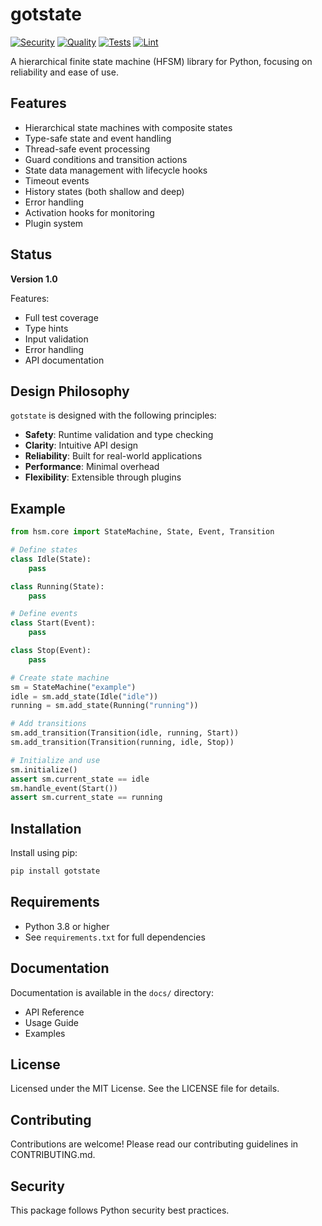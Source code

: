 # gotstate

[![Security](https://github.com/KeplerOps/gotstate/actions/workflows/security.yml/badge.svg)](https://github.com/KeplerOps/gotstate/actions/workflows/security.yml)
[![Quality](https://github.com/KeplerOps/gotstate/actions/workflows/sonar.yml/badge.svg)](https://github.com/KeplerOps/gotstate/actions/workflows/sonar.yml)
[![Tests](https://github.com/KeplerOps/gotstate/actions/workflows/test.yml/badge.svg)](https://github.com/KeplerOps/gotstate/actions/workflows/test.yml)
[![Lint](https://github.com/KeplerOps/gotstate/actions/workflows/lint.yml/badge.svg)](https://github.com/KeplerOps/gotstate/actions/workflows/lint.yml)

A hierarchical finite state machine (HFSM) library for Python, focusing on reliability and ease of use.

## Features

- Hierarchical state machines with composite states
- Type-safe state and event handling
- Thread-safe event processing
- Guard conditions and transition actions
- State data management with lifecycle hooks
- Timeout events
- History states (both shallow and deep)
- Error handling
- Activation hooks for monitoring
- Plugin system

## Status

**Version 1.0**

Features:
- Full test coverage
- Type hints
- Input validation
- Error handling
- API documentation

## Design Philosophy

`gotstate` is designed with the following principles:

- **Safety**: Runtime validation and type checking
- **Clarity**: Intuitive API design
- **Reliability**: Built for real-world applications
- **Performance**: Minimal overhead
- **Flexibility**: Extensible through plugins

## Example

```python
from hsm.core import StateMachine, State, Event, Transition

# Define states
class Idle(State):
    pass

class Running(State):
    pass

# Define events
class Start(Event):
    pass

class Stop(Event):
    pass

# Create state machine
sm = StateMachine("example")
idle = sm.add_state(Idle("idle"))
running = sm.add_state(Running("running"))

# Add transitions
sm.add_transition(Transition(idle, running, Start))
sm.add_transition(Transition(running, idle, Stop))

# Initialize and use
sm.initialize()
assert sm.current_state == idle
sm.handle_event(Start())
assert sm.current_state == running
```

## Installation

Install using pip:

```bash
pip install gotstate
```

## Requirements

- Python 3.8 or higher
- See `requirements.txt` for full dependencies

## Documentation

Documentation is available in the `docs/` directory:
- API Reference
- Usage Guide
- Examples

## License

Licensed under the MIT License. See the LICENSE file for details.

## Contributing

Contributions are welcome! Please read our contributing guidelines in CONTRIBUTING.md.

## Security

This package follows Python security best practices.
